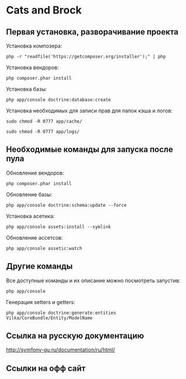 Cats and Brock
=================================================


Первая установка, разворачивание проекта
----------------------------------------

Установка композера:

    php -r "readfile('https://getcomposer.org/installer');" | php

Установка вендоров:

    php composer.phar install

Установка базы:

    php app/console doctrine:database:create

Установка необходимых для записи прав для папок кэша и логов:

    sudo chmod -R 0777 app/cache/

    sudo chmod -R 0777 app/logs/

Необходимые команды для запуска после пула
------------------------------------------

Обновление вендоров:

    php composer.phar install

Обновление базы:

    php app/console doctrine:schema:update --force

Установка асетика:

    php app/console assets:install --symlink

Обновление ассетсов:

    php app/console assetic:watch

Другие команды
--------------

Все доступные команды и их описание можно посмотреть запустив:

    php app/console

Генерация setters и getters:

    php app/console doctrine:generate:entities Vilka/CoreBundle/Entity/ModelName

Ссылка на русскую документацию
------------------------------

http://symfony-gu.ru/documentation/ru/html/

Ссылки на офф сайт
------------------
[1]:  http://symfony.com/doc/2.4/book/installation.html
[2]:  http://getcomposer.org/
[3]:  http://symfony.com/download
[4]:  http://symfony.com/doc/2.4/quick_tour/the_big_picture.html
[5]:  http://symfony.com/doc/2.4/index.html
[6]:  http://symfony.com/doc/2.4/bundles/SensioFrameworkExtraBundle/index.html
[7]:  http://symfony.com/doc/2.4/book/doctrine.html
[8]:  http://symfony.com/doc/2.4/book/templating.html
[9]:  http://symfony.com/doc/2.4/book/security.html
[10]: http://symfony.com/doc/2.4/cookbook/email.html
[11]: http://symfony.com/doc/2.4/cookbook/logging/monolog.html
[12]: http://symfony.com/doc/2.4/cookbook/assetic/asset_management.html
[13]: http://symfony.com/doc/2.4/bundles/SensioGeneratorBundle/index.html
